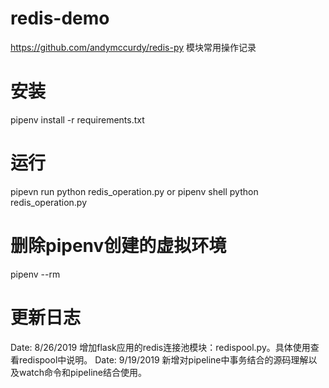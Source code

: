 # redis-demo
https://github.com/andymccurdy/redis-py 模块常用操作记录

# 安装
pipenv install -r requirements.txt

# 运行
pipevn run python redis_operation.py
or
pipenv shell
python redis_operation.py

# 删除pipenv创建的虚拟环境
pipenv --rm

# 更新日志
Date: 8/26/2019 增加flask应用的redis连接池模块：redispool.py。具体使用查看redispool中说明。
Date: 9/19/2019 新增对pipeline中事务结合的源码理解以及watch命令和pipeline结合使用。